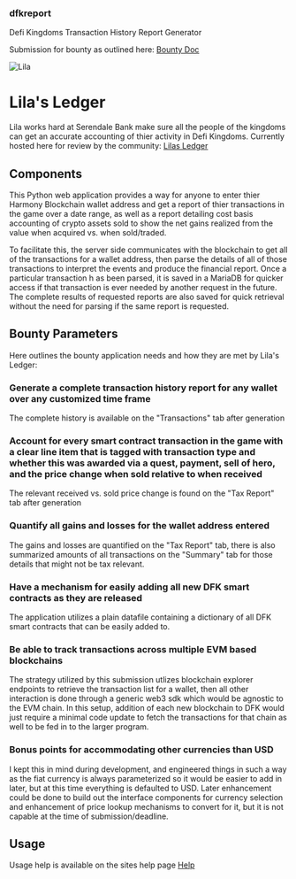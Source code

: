 ### dfkreport
Defi Kingdoms Transaction History Report Generator

Submission for bounty as outlined here: [Bounty Doc](https://docs.google.com/document/d/1jwoIYrnyJGm31YdLyC3F5yNwUva0EIDrwJqVO9jTnCY/edit)

![Lila](https://dfkreport.cognifact.com/static/images/gettingrecords.gif)
# Lila's Ledger
Lila works hard at Serendale Bank make sure all the people of the kingdoms can get an accurate accounting of thier activity in Defi Kingdoms.
Currently hosted here for review by the community: [Lilas Ledger](https://dfkreport.cognifact.com)

## Components
This Python web application provides a way for anyone to enter thier Harmony Blockchain wallet address and get a report of thier transactions in the game over a date range, as well as a report detailing cost basis accounting of crypto assets sold to show the net gains realized from the value when acquired vs. when sold/traded.

To facilitate this, the server side communicates with the blockchain to get all of the transactions for a wallet address, then parse the details of all of those transactions to interpret the events and produce the financial report.  Once a particular transaction h as been parsed, it is saved in a MariaDB for quicker access if that transaction is ever needed by another request in the future.  The complete results of requested reports are also saved for quick retrieval without the need for parsing if the same report is requested.

## Bounty Parameters
Here outlines the bounty application needs and how they are met by Lila's Ledger:

### Generate a complete transaction history report for any wallet over any customized time frame
The complete history is available on the "Transactions" tab after generation
### Account for every smart contract transaction in the game with a clear line item that is tagged with transaction type and whether this was awarded via a quest, payment, sell of hero, and the price change when sold relative to when received
The relevant received vs. sold price change is found on the "Tax Report" tab after generation
### Quantify all gains and losses for the wallet address entered
The gains and losses are quantified on the "Tax Report" tab, there is also summarized amounts of all transactions on the "Summary" tab for those details that might not be tax relevant.
### Have a mechanism for easily adding all new DFK smart contracts as they are released
The application utilizes a plain datafile containing a dictionary of all DFK smart contracts that can be easily added to.
### Be able to track transactions across multiple EVM based blockchains
The strategy utilized by this submission utlizes blockchain explorer endpoints to retrieve the transaction list for a wallet, then all other interaction is done through a generic web3 sdk which would be agnostic to the EVM chain.  In this setup, addition of each new blockchain to DFK would just require a minimal code update to fetch the transactions for that chain as well to be fed in to the larger program.
### Bonus points for accommodating other currencies than USD 
I kept this in mind during development, and engineered things in such a way as the fiat currency is always parameterized so it would be easier to add in later, but at this time everything is defaulted to USD.  Later enhancement could be done to build out the interface components for currency selection and enhancement of price lookup mechanisms to convert for it, but it is not capable at the time of submission/deadline.

## Usage
Usage help is available on the sites help page [Help](https://dfkreport.cognifact.com/help.py)
